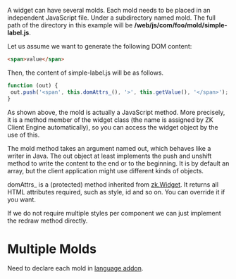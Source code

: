 A widget can have several molds. Each mold needs to be placed in an
independent JavaScript file. Under a subdirectory named mold. The full
path of the directory in this example will be
**/web/js/com/foo/mold/simple-label.js**.

Let us assume we want to generate the following DOM content:

```html
<span>value</span>
```

Then, the content of simple-label.js will be as follows.

```javascript
function (out) {
 out.push('<span', this.domAttrs_(), '>', this.getValue(), '</span>');
}
```

As shown above, the mold is actually a JavaScript method. More
precisely, it is a method member of the widget class (the name is
assigned by ZK Client Engine automatically), so you can access the
widget object by the use of this.

The mold method takes an argument named out, which behaves like a writer
in Java. The out object at least implements the push and unshift method
to write the content to the end or to the beginning. It is by default an
array, but the client application might use different kinds of objects.

<mp>domAttrs\_</mp> is a (protected) method inherited from
[zk.Widget](https://www.zkoss.org/javadoc/latest/jsdoc/classes/zk.Widget.html). It returns all HTML
attributes required, such as style, id and so on. You can override it if
you want.

If we do not require multiple styles per component we can just implement
the redraw method directly.

# Multiple Molds

Need to declare each mold in [ language addon]({{site.baseurl}}/zk_component_dev_essentials/the_language_addon).
